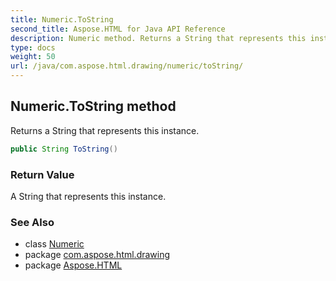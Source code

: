 ```yaml
---
title: Numeric.ToString
second_title: Aspose.HTML for Java API Reference
description: Numeric method. Returns a String that represents this instance
type: docs
weight: 50
url: /java/com.aspose.html.drawing/numeric/toString/
---
```

## Numeric.ToString method

Returns a String that represents this instance.

```java
public String ToString()
```

### Return Value

A String that represents this instance.

### See Also

* class [Numeric](../)
* package [com.aspose.html.drawing](../../../com.aspose.html.drawing/)
* package [Aspose.HTML](../../../)
